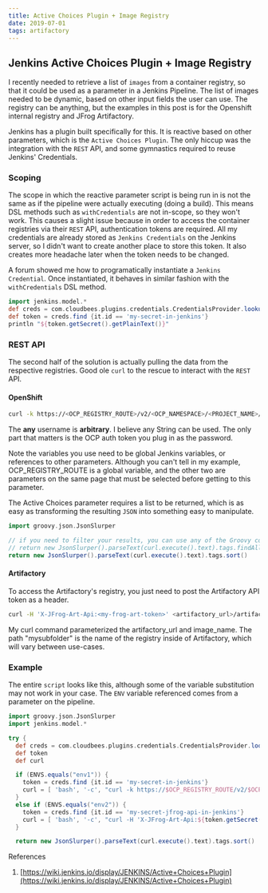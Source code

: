 ```yaml
---
title: Active Choices Plugin + Image Registry
date: 2019-07-01
tags: artifactory
---
```


## Jenkins Active Choices Plugin + Image Registry

I recently needed to retrieve a list of `images` from a container registry, so that it could be used as a parameter in a Jenkins Pipeline.  The list of images needed to be dynamic, based on other input fields the user can use.  The registry can be anything, but the examples in this post is for the Openshift internal registry and JFrog Artifactory.

Jenkins has a plugin built specifically for this.  It is reactive based on other parameters, which is the `Active Choices Plugin`.  The only hiccup was the integration with the `REST` API, and some gymnastics required to reuse Jenkins' Credentials.


### Scoping

The scope in which the reactive parameter script is being run in is not the same as if the pipeline were actually executing (doing a build).  This means DSL methods such as `withCredentials` are not in-scope, so they won't work.  This causes a slight issue because in order to access the container registries via their `REST` API, authentication tokens are required.  All my credentials are already stored as `Jenkins Credentials` on the Jenkins server, so I didn't want to create another place to store this token.  It also creates more headache later when the token needs to be changed.


A forum showed me how to programatically instantiate a `Jenkins Credential`.  Once instantiated, it behaves in similar fashion with the `withCredentials` DSL method.

```groovy
import jenkins.model.*
def creds = com.cloudbees.plugins.credentials.CredentialsProvider.lookupCredentials(com.cloudbees.plugins.credentials.Credentials.class, Jenkins.instance, null, null)
def token = creds.find {it.id == 'my-secret-in-jenkins'}
println "${token.getSecret().getPlainText()}"
```


### REST API
The second half of the solution is actually pulling the data from the respective registries.  Good ole `curl` to the rescue to interact with the `REST` API.


#### OpenShift
```bash
curl -k https://<OCP_REGISTRY_ROUTE>/v2/<OCP_NAMESPACE>/<PROJECT_NAME>/tags/list -u any:<token>
```
The **any** username is **arbitrary**. I believe any String can be used.  The only part that matters is the OCP auth token you plug in as the password.


Note the variables you use need to be global Jenkins variables, or references to other parameters.  Although you can't tell in my example, OCP_REGISTRY_ROUTE is a global variable, and the other two are parameters on the same page that must be selected before getting to this parameter.

The Active Choices parameter requires a list to be returned, which is as easy as transforming the resulting `JSON` into something easy to manipulate.

```groovy
import groovy.json.JsonSlurper

// if you need to filter your results, you can use any of the Groovy collections closures
// return new JsonSlurper().parseText(curl.execute().text).tags.findAll { it.contains("some filter value") }.sort()
return new JsonSlurper().parseText(curl.execute().text).tags.sort()
```

#### Artifactory
To access the Artifactory's registry, you just need to post the Artifactory API token as a header.

```bash
curl -H 'X-JFrog-Art-Api:<my-frog-art-token>' <artifactory_url>/artifactory/api/docker/docker-repo/v2/mysubfolder/<image_name>/tags/list
````

My curl command parameterized the artifactory_url and image_name.  The path "mysubfolder" is the name of the registry inside of Artifactory, which will vary between use-cases.

### Example
The entire `script` looks like this, although some of the variable substitution may not work in your case.  The `ENV` variable referenced comes from a parameter on the pipeline.

```groovy
import groovy.json.JsonSlurper
import jenkins.model.*

try {
  def creds = com.cloudbees.plugins.credentials.CredentialsProvider.lookupCredentials(com.cloudbees.plugins.credentials.Credentials.class, Jenkins.instance, null, null);
  def token
  def curl

  if (ENVS.equals("env1")) {
    token = creds.find {it.id == 'my-secret-in-jenkins'}
    curl = [ 'bash', '-c', "curl -k https://$OCP_REGISTRY_ROUTE/v2/$OCP_NAMESPACE/$PROJECT_NAME/tags/list -u any:\${token.getSecret().getPlainText()}"]
  }
  else if (ENVS.equals("env2")) {
    token = creds.find {it.id == 'my-secret-jfrog-api-in-jenkins'}
    curl = [ 'bash', '-c', "curl -H 'X-JFrog-Art-Api:${token.getSecret().getPlainText()}' '$ARTIFACTORY_URL/artifactory/api/docker/docker-repo/v2/mysubfolder/$PROJECT_NAME/tags/list' "]
  }

  return new JsonSlurper().parseText(curl.execute().text).tags.sort()
```

References
1. [https://wiki.jenkins.io/display/JENKINS/Active+Choices+Plugin](https://wiki.jenkins.io/display/JENKINS/Active+Choices+Plugin)
